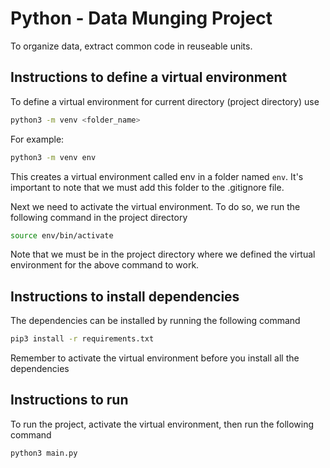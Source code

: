 # Python - Data Munging Project

To organize data, extract common code in reuseable units.

## Instructions to define a virtual environment

To define a virtual environment for current directory (project directory) use

```bash
python3 -m venv <folder_name>
```

For example:

```bash
python3 -m venv env
```

This creates a virtual environment called env in a folder named `env`. It's important to note that we must add this folder to the .gitignore file.

Next we need to activate the virtual environment. To do so, we run the following command in the project directory

```bash
source env/bin/activate
```

Note that we must be in the project directory where we defined the virtual environment for the above command to work.

## Instructions to install dependencies

The dependencies can be installed by running the following command

```bash
pip3 install -r requirements.txt
```

Remember to activate the virtual environment before you install all the dependencies

## Instructions to run

To run the project, activate the virtual environment, then run the following command

```bash
python3 main.py
```
